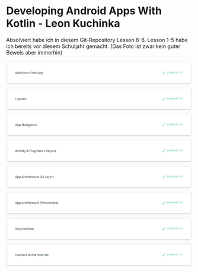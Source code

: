 # Developing Android Apps With Kotlin - Leon Kuchinka



Absolviert habe ich in diesem Git-Repository Lesson 6-8. Lesson 1-5 habe ich bereits vor diesem Schuljahr gemacht. (Das Foto ist zwar kein guter Beweis aber immerhin)

![](./images/courses.PNG)
